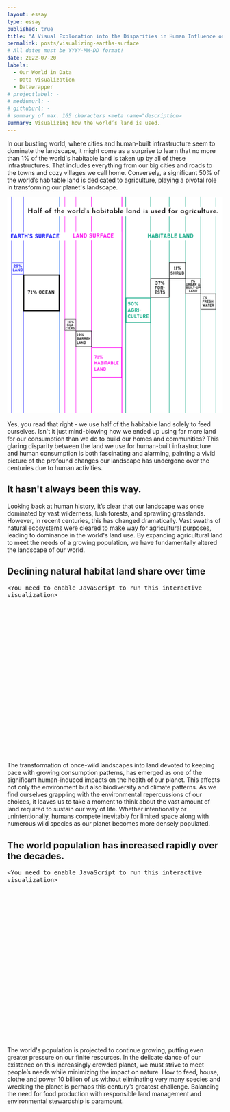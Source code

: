 ```yaml
---
layout: essay
type: essay
published: true
title: "A Visual Exploration into the Disparities in Human Influence on Earth's Surface"
permalink: posts/visualizing-earths-surface
# All dates must be YYYY-MM-DD format!
date: 2022-07-20
labels:
  - Our World in Data
  - Data Visualization
  - Datawrapper
# projectlabel: -
# mediumurl: -
# githuburl: -
# summary of max. 165 characters <meta name="description>
summary: Visualizing how the world’s land is used.
---
```


In our bustling world, where cities and human-built infrastructure seem to dominate the landscape, it might come as a surprise to learn that no more than 1% of the world's habitable land is taken up by all of these infrastructures. That includes everything from our big cities and roads to the towns and cozy villages we call home. Conversely, a significant 50% of the world’s habitable land is dedicated to agriculture, playing a pivotal role in transforming our planet's landscape.

<div class="ui hidden divider"></div>
<div style="max-width: 700px;"><img class="ui fluid image" src="/images/global-land.png"></div>

Yes, you read that right - we use half of the habitable land solely to feed ourselves. Isn't it just mind-blowing how we ended up using far more land for our consumption than we do to build our homes and communities? This glaring disparity between the land we use for human-built infrastructure and human consumption is both fascinating and alarming, painting a vivid picture of the profound changes our landscape has undergone over the centuries due to human activities.

## It hasn't always been this way.

Looking back at human history, it’s clear that our landscape was once dominated by vast wilderness, lush forests, and sprawling grasslands. However, in recent centuries, this has changed dramatically. Vast swaths of natural ecosystems were cleared to make way for agricultural purposes, leading to dominance in the world's land use. By expanding agricultural land to meet the needs of a growing population, we have fundamentally altered the landscape of our world.

## Declining natural habitat land share over time

<div style="margin-bottom: 12px; max-width: 700px; min-height:400px"><script type="text/javascript" defer src="https://datawrapper.dwcdn.net/Me5LU/embed.js?v=4" charset="utf-8"></script><noscript><span style="font-family: 'Source Code Pro', monospace;">&lt;You need to enable JavaScript to run this interactive visualization&gt;</span></noscript></div>

The transformation of once-wild landscapes into land devoted to keeping pace with growing consumption patterns, has emerged as one of the significant human-induced impacts on the health of our planet. This affects not only the environment but also biodiversity and climate patterns. As we find ourselves grappling with the environmental repercussions of our choices, it leaves us to take a moment to think about the vast amount of land required to sustain our way of life. Whether intentionally or unintentionally, humans compete inevitably for limited space along with numerous wild species as our planet becomes more densely populated.

## The world population has increased rapidly over the decades.

<div style="margin-bottom: 12px; max-width: 700px; min-height:400px"><script type="text/javascript" defer src="https://datawrapper.dwcdn.net/PLq7l/embed.js?v=4" charset="utf-8"></script><noscript><span style="font-family: 'Source Code Pro', monospace;">&lt;You need to enable JavaScript to run this interactive visualization&gt;</span></noscript></div>

The world's population is projected to continue growing, putting even greater pressure on our finite resources. In the delicate dance of our existence on this increasingly crowded planet, we must strive to meet people’s needs while minimizing the impact on nature. How to feed, house, clothe and power 10 billion of us without eliminating very many species and wrecking the planet is perhaps this century’s greatest chal­lenge. Balancing the need for food production with responsible land management and environmental stewardship is paramount.
